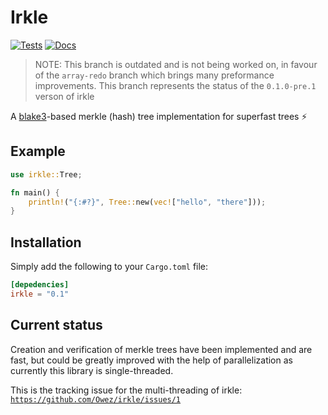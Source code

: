 # Irkle

[![Tests](https://github.com/Owez/irkle/workflows/Tests/badge.svg)](https://github.com/Owez/irkle/actions?query=workflow%3ATests)
[![Docs](https://docs.rs/irkle/badge.svg)](https://docs.rs/irkle)

> NOTE: This branch is outdated and is not being worked on, in favour of the `array-redo` branch which brings many preformance improvements. This branch represents the status of the `0.1.0-pre.1` verson of irkle

A [blake3](https://en.wikipedia.org/wiki/BLAKE_(hash_function)#BLAKE3)-based merkle (hash) tree implementation for superfast trees ⚡ 

## Example

```rust
use irkle::Tree;

fn main() {
    println!("{:#?}", Tree::new(vec!["hello", "there"]));
}
```

## Installation

Simply add the following to your `Cargo.toml` file:

```toml
[depedencies]
irkle = "0.1"
```

## Current status

Creation and verification of merkle trees have been implemented and are fast, but could be greatly improved with the help of parallelization as currently this library is single-threaded.

This is the tracking issue for the multi-threading of irkle: [`https://github.com/Owez/irkle/issues/1`](https://github.com/Owez/irkle/issues/1)
